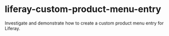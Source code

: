 # liferay-custom-product-menu-entry
Investigate and demonstrate how to create a custom product menu entry for Liferay.